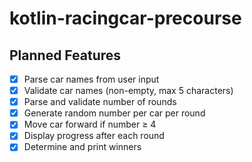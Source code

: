 # kotlin-racingcar-precourse

## Planned Features

- [x] Parse car names from user input
- [x] Validate car names (non-empty, max 5 characters)
- [x] Parse and validate number of rounds
- [x] Generate random number per car per round
- [x] Move car forward if number ≥ 4
- [x] Display progress after each round
- [x] Determine and print winners
